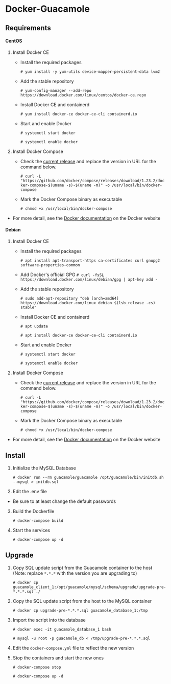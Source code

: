 # Docker-Guacamole

## Requirements

#### CentOS

1. Install Docker CE

	- Install the required packages

		```# yum install -y yum-utils device-mapper-persistent-data lvm2```

	- Add the stable repository

		```# yum-config-manager --add-repo https://download.docker.com/linux/centos/docker-ce.repo```

	- Install Docker CE and containerd

		```# yum install docker-ce docker-ce-cli containerd.io```

	- Start and enable Docker
	
		```# systemctl start docker```
		
		```# systemctl enable docker```

2. Install Docker Compose

	- Check the [current release](https://github.com/docker/compose/releases) and replace the version in URL for the command below.

		```# curl -L "https://github.com/docker/compose/releases/download/1.23.2/docker-compose-$(uname -s)-$(uname -m)" -o /usr/local/bin/docker-compose```

	- Mark the Docker Compose binary as executable

		```# chmod +x /usr/local/bin/docker-compose```

- For more detail, see the [Docker documentation](https://docs.docker.com/install/linux/docker-ce/centos/) on the Docker website

#### Debian

1. Install Docker CE

	- Install the required packages

		```# apt install apt-transport-https ca-certificates curl gnupg2 software-properties-common```

	- Add Docker's official GPG 
		```# curl -fsSL https://download.docker.com/linux/debian/gpg | apt-key add -```

	- Add the stable repository

		```# sudo add-apt-repository "deb [arch=amd64] https://download.docker.com/linux debian $(lsb_release -cs) stable"```

	- Install Docker CE and containerd

		```# apt update```

		```# apt install docker-ce docker-ce-cli containerd.io```

	- Start and enable Docker
	
		```# systemctl start docker```
		
		```# systemctl enable docker```

2. Install Docker Compose

	- Check the [current release](https://github.com/docker/compose/releases) and replace the version in URL for the command below.

		```# curl -L "https://github.com/docker/compose/releases/download/1.23.2/docker-compose-$(uname -s)-$(uname -m)" -o /usr/local/bin/docker-compose```

	- Mark the Docker Compose binary as executable

		```# chmod +x /usr/local/bin/docker-compose```

- For more detail, see the [Docker documentation](https://docs.docker.com/install/linux/docker-ce/debian/) on the Docker website

## Install

1.  Initialize the MySQL Database

	```# docker run --rm guacamole/guacamole /opt/guacamole/bin/initdb.sh --mysql > initdb.sql```

2. Edit the .env file
  * Be sure to at least change the default passwords

3. Build the Dockerfile

	```# docker-compose build```

4. Start the services

	```# docker-compose up -d```


## Upgrade

1. Copy SQL update script from the Guacamole container to the host (Note: replace `*.*.*` with the version you are upgrading to)

	```# docker cp guacamole_client_1:/opt/guacamole/mysql/schema/upgrade/upgrade-pre-*.*.*.sql ./```

2. Copy the SQL update script from the host to the MySQL container

	```# docker cp upgrade-pre-*.*.*.sql guacamole_database_1:/tmp```

3. Import the script into the database

	```# docker exec -it guacamole_database_1 bash```

	```# mysql -u root -p guacamole_db < /tmp/upgrade-pre-*.*.*.sql```

4. Edit the `docker-compose.yml` file to reflect the new version

5. Stop the containers and start the new ones

	```# docker-compose stop```

	```# docker-compose up -d```
